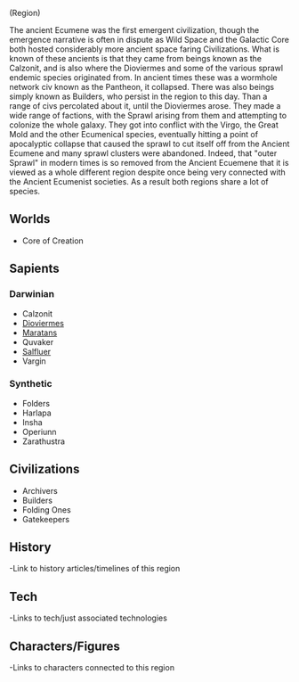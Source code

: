(Region)


The ancient Ecumene was the first emergent civilization, though the emergence narrative is often in dispute as Wild Space and the Galactic Core both hosted considerably more ancient space faring Civilizations.  What is known of these ancients is that they came from beings known as the Calzonit, and is also where the Dioviermes and some of the various sprawl endemic species originated from.  In ancient times these was a wormhole network civ known as the Pantheon, it collapsed.  There was also beings simply known as Builders, who persist in the region to this day.  Than a range of civs percolated about it, until the Dioviermes arose.  They made a wide range of factions, with the Sprawl arising from them and attempting to colonize the whole galaxy.  They got into conflict with the Virgo, the Great Mold and the other Ecumenical species, eventually hitting a point of apocalyptic collapse that caused the sprawl to cut itself off from the Ancient Ecumene and many sprawl clusters were abandoned. Indeed, that "outer Sprawl" in modern times is so removed from the Ancient Ecuemene that it is viewed as a whole different region despite once being very connected with the Ancient Ecumenist societies.  As a result both regions share a lot of species.

## Worlds
- Core of Creation

## Sapients

### Darwinian
- Calzonit
- [Dioviermes](/Stellar_Abyss_Setting_Bible/2_Sapients/Diovierme.md)
- [Maratans](/Stellar_Abyss_Setting_Bible/2_Sapients/Marata.md)
- Quvaker
- [Salfluer](/Stellar_Abyss_Setting_Bible/2_Sapients/Salfluer.md)
- Vargin

### Synthetic
- Folders
- Harlapa
- Insha
- Operiunn
- Zarathustra


## Civilizations
- Archivers
- Builders
- Folding Ones
- Gatekeepers


## History
-Link to history articles/timelines of this region
## Tech
-Links to tech/just associated technologies
## Characters/Figures
-Links to characters connected to this region

